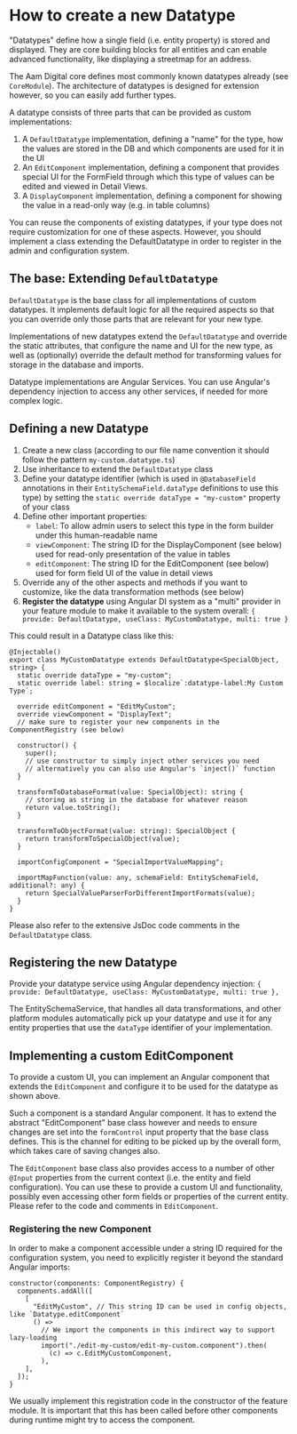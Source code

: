 # How to create a new Datatype

"Datatypes" define how a single field (i.e. entity property) is stored and displayed.
They are core building blocks for all entities and can enable advanced functionality, like displaying a streetmap for an address.

The Aam Digital core defines most commonly known datatypes already (see `CoreModule`).
The architecture of datatypes is designed for extension however, so you can easily add further types.

A datatype consists of three parts that can be provided as custom implementations:

1. A `DefaultDatatype` implementation, defining a "name" for the type, how the values are stored in the DB and which components are used for it in the UI
2. An `EditComponent` implementation, defining a component that provides special UI for the FormField through which this type of values can be edited and viewed in Detail Views.
3. A `DisplayComponent` implementation, defining a component for showing the value in a read-only way (e.g. in table columns)

You can reuse the components of existing datatypes, if your type does not require customization for one of these aspects. However, you should implement a class extending the DefaultDatatype in order to register in the admin and configuration system.

## The base: Extending `DefaultDatatype`

`DefaultDatatype` is the base class for all implementations of custom datatypes.
It implements default logic for all the required aspects so that you can override only those parts that are relevant for your new type.

Implementations of new datatypes extend the `DefaultDatatype` and override the static attributes, that configure the name and UI for the new type, as well as (optionally) override the default method for transforming values for storage in the database and imports.

Datatype implementations are Angular Services.
You can use Angular's dependency injection to access any other services, if needed for more complex logic.

## Defining a new Datatype

1. Create a new class (according to our file name convention it should follow the pattern `my-custom.datatype.ts`)
2. Use inheritance to extend the `DefaultDatatype` class
3. Define your datatype identifier (which is used in `@DatabaseField` annotations in their `EntitySchemaField.dataType` definitions to use this type) by setting the `static override dataType = "my-custom"` property of your class
4. Define other important properties:
   - `label`: To allow admin users to select this type in the form builder under this human-readable name
   - `viewComponent`: The string ID for the DisplayComponent (see below) used for read-only presentation of the value in tables
   - `editComponent`: The string ID for the EditComponent (see below) used for form field UI of the value in detail views
5. Override any of the other aspects and methods if you want to customize, like the data transformation methods (see below)
6. **Register the datatype** using Angular DI system as a "multi" provider in your feature module to make it available to the system overall:
   `{ provide: DefaultDatatype, useClass: MyCustomDatatype, multi: true }`

This could result in a Datatype class like this:

```
@Injectable()
export class MyCustomDatatype extends DefaultDatatype<SpecialObject, string> {
  static override dataType = "my-custom";
  static override label: string = $localize`:datatype-label:My Custom Type`;

  override editComponent = "EditMyCustom";
  override viewComponent = "DisplayText";
  // make sure to register your new components in the ComponentRegistry (see below)

  constructor() {
    super();
    // use constructor to simply inject other services you need
    // alternatively you can also use Angular's `inject()` function
  }

  transformToDatabaseFormat(value: SpecialObject): string {
    // storing as string in the database for whatever reason
    return value.toString();
  }

  transformToObjectFormat(value: string): SpecialObject {
    return transformToSpecialObject(value);
  }

  importConfigComponent = "SpecialImportValueMapping";

  importMapFunction(value: any, schemaField: EntitySchemaField, additional?: any) {
    return SpecialValueParserForDifferentImportFormats(value);
  }
}
```

Please also refer to the extensive JsDoc code comments in the `DefaultDatatype` class.

## Registering the new Datatype

Provide your datatype service using Angular dependency injection:
`{ provide: DefaultDatatype, useClass: MyCustomDatatype, multi: true },`

The EntitySchemaService, that handles all data transformations, and other platform modules automatically pick up your datatype
and use it for any entity properties that use the `dataType` identifier of your implementation.

## Implementing a custom EditComponent

To provide a custom UI, you can implement an Angular component that extends the `EditComponent` and configure it to be used for the datatype as shown above.

Such a component is a standard Angular component.
It has to extend the abstract "EditComponent" base class however
and needs to ensure changes are set into the `formControl` input property that the base class defines. This is the channel for editing to be picked up by the overall form, which takes care of saving changes also.

The `EditComponent` base class also provides access to a number of other `@Input` properties from the current context (i.e. the entity and field configuration).
You can use these to provide a custom UI and functionality, possibly even accessing other form fields or properties of the current entity.
Please refer to the code and comments in `EditComponent`.

### Registering the new Component

In order to make a component accessible under a string ID required for the configuration system, you need to explicitly register it beyond the standard Angular imports:

```
constructor(components: ComponentRegistry) {
  components.addAll([
    [
      "EditMyCustom", // This string ID can be used in config objects, like `Datatype.editComponent`
      () =>
        // We import the components in this indirect way to support lazy-loading
        import("./edit-my-custom/edit-my-custom.component").then(
          (c) => c.EditMyCustomComponent,
        ),
    ],
  ]);
}
```

We usually implement this registration code in the constructor of the feature module.
It is important that this has been called before other components during runtime might try to access the component.

